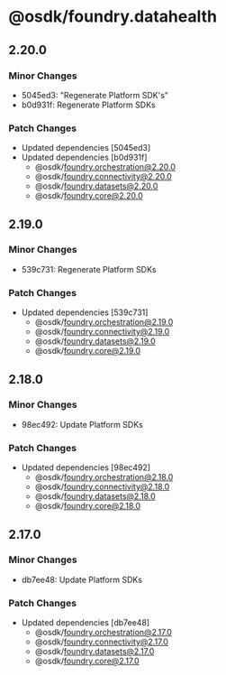 # @osdk/foundry.datahealth

## 2.20.0

### Minor Changes

- 5045ed3: "Regenerate Platform SDK's"
- b0d931f: Regenerate Platform SDKs

### Patch Changes

- Updated dependencies [5045ed3]
- Updated dependencies [b0d931f]
  - @osdk/foundry.orchestration@2.20.0
  - @osdk/foundry.connectivity@2.20.0
  - @osdk/foundry.datasets@2.20.0
  - @osdk/foundry.core@2.20.0

## 2.19.0

### Minor Changes

- 539c731: Regenerate Platform SDKs

### Patch Changes

- Updated dependencies [539c731]
  - @osdk/foundry.orchestration@2.19.0
  - @osdk/foundry.connectivity@2.19.0
  - @osdk/foundry.datasets@2.19.0
  - @osdk/foundry.core@2.19.0

## 2.18.0

### Minor Changes

- 98ec492: Update Platform SDKs

### Patch Changes

- Updated dependencies [98ec492]
  - @osdk/foundry.orchestration@2.18.0
  - @osdk/foundry.connectivity@2.18.0
  - @osdk/foundry.datasets@2.18.0
  - @osdk/foundry.core@2.18.0

## 2.17.0

### Minor Changes

- db7ee48: Update Platform SDKs

### Patch Changes

- Updated dependencies [db7ee48]
  - @osdk/foundry.orchestration@2.17.0
  - @osdk/foundry.connectivity@2.17.0
  - @osdk/foundry.datasets@2.17.0
  - @osdk/foundry.core@2.17.0
